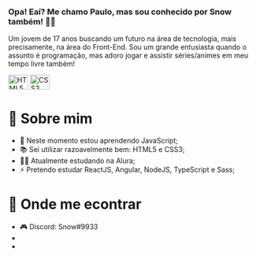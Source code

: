 ### Opa! Eaí? Me chamo Paulo, mas sou conhecido por Snow também! 👋😎

Um jovem de 17 anos buscando um futuro na área de tecnologia, mais precisamente, na área do Front-End.
Sou um grande entusiasta quando o assunto é programação, mas adoro jogar e assistir séries/animes em meu tempo livre também!

<div style: display: flex; gap: 16px;>
  <img alt="HTML5" width="40" height="30" src="https://cdn.jsdelivr.net/gh/devicons/devicon/icons/html5/html5-original.svg"/>
  <img alt="CSS3" width="40" height="30" src="https://cdn.jsdelivr.net/gh/devicons/devicon/icons/css3/css3-original.svg"/>
</div>

# 🔎 Sobre mim

<ul>
  <li>🌱 Neste momento estou aprendendo JavaScript;</li>
  <li>📚 Sei utilizar razoavelmente bem: HTML5 e CSS3;</li>
  <li>👨‍🎓 Atualmente estudando na Alura;</li>
  <li>⚡ Pretendo estudar ReactJS, Angular, NodeJS, TypeScript e Sass;</li>
</ul>

# 🔎 Onde me econtrar

<ul>
  <li>🎮 Discord: Snow#9933</li>
  <li></li>
  <li></li>
</ul>
